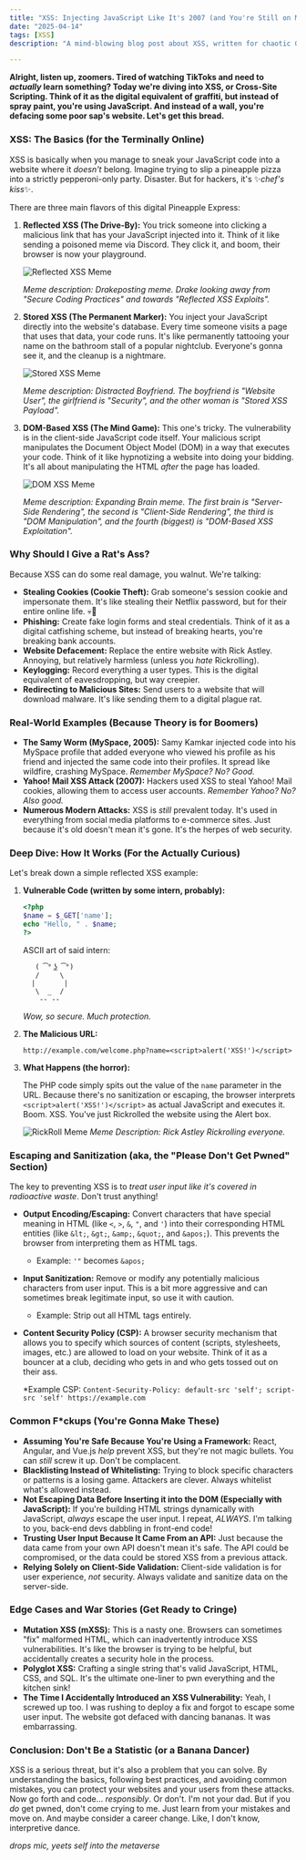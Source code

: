 ```yaml
---
title: "XSS: Injecting JavaScript Like It's 2007 (and You're Still on MySpace)"
date: "2025-04-14"
tags: [XSS]
description: "A mind-blowing blog post about XSS, written for chaotic Gen Z engineers. Prepare to have your fragile little minds expanded (and probably broken)."

---
```


**Alright, listen up, zoomers. Tired of watching TikToks and need to *actually* learn something? Today we're diving into XSS, or Cross-Site Scripting.  Think of it as the digital equivalent of graffiti, but instead of spray paint, you're using JavaScript. And instead of a wall, you're defacing some poor sap's website.  Let's get this bread.**

### XSS: The Basics (for the Terminally Online)

XSS is basically when you manage to sneak your JavaScript code into a website where it *doesn't* belong.  Imagine trying to slip a pineapple pizza into a strictly pepperoni-only party. Disaster. But for hackers, it's ✨*chef's kiss*✨.

There are three main flavors of this digital Pineapple Express:

1.  **Reflected XSS (The Drive-By):** You trick someone into clicking a malicious link that has your JavaScript injected into it.  Think of it like sending a poisoned meme via Discord. They click it, and boom, their browser is now your playground.

    ![Reflected XSS Meme](https://i.imgflip.com/3gqejv.jpg)

    *Meme description: Drakeposting meme. Drake looking away from "Secure Coding Practices" and towards "Reflected XSS Exploits".*

2.  **Stored XSS (The Permanent Marker):** You inject your JavaScript directly into the website's database.  Every time someone visits a page that uses that data, your code runs.  It's like permanently tattooing your name on the bathroom stall of a popular nightclub.  Everyone's gonna see it, and the cleanup is a nightmare.

    ![Stored XSS Meme](https://i.kym-cdn.com/photos/images/newsfeed/001/342/673/a3d.jpg)

    *Meme description: Distracted Boyfriend. The boyfriend is "Website User", the girlfriend is "Security", and the other woman is "Stored XSS Payload".*

3.  **DOM-Based XSS (The Mind Game):** This one's tricky. The vulnerability is in the client-side JavaScript code itself. Your malicious script manipulates the Document Object Model (DOM) in a way that executes your code. Think of it like hypnotizing a website into doing your bidding.  It's all about manipulating the HTML *after* the page has loaded.

    ![DOM XSS Meme](https://miro.medium.com/v2/resize:fit:640/format:webp/1*F5pG4-71T_H_m5hV9g0Dsg.png)

    *Meme description: Expanding Brain meme. The first brain is "Server-Side Rendering", the second is "Client-Side Rendering", the third is "DOM Manipulation", and the fourth (biggest) is "DOM-Based XSS Exploitation".*

### Why Should I Give a Rat's Ass?

Because XSS can do some real damage, you walnut. We're talking:

*   **Stealing Cookies (Cookie Theft):**  Grab someone's session cookie and impersonate them.  It's like stealing their Netflix password, but for their entire online life. 💀🙏
*   **Phishing:**  Create fake login forms and steal credentials.  Think of it as a digital catfishing scheme, but instead of breaking hearts, you're breaking bank accounts.
*   **Website Defacement:**  Replace the entire website with Rick Astley.  Annoying, but relatively harmless (unless you *hate* Rickrolling).
*   **Keylogging:**  Record everything a user types.  This is the digital equivalent of eavesdropping, but way creepier.
*   **Redirecting to Malicious Sites:** Send users to a website that will download malware.  It's like sending them to a digital plague rat.

### Real-World Examples (Because Theory is for Boomers)

*   **The Samy Worm (MySpace, 2005):**  Samy Kamkar injected code into his MySpace profile that added everyone who viewed his profile as his friend and injected the same code into their profiles.  It spread like wildfire, crashing MySpace.  *Remember MySpace? No?  Good.*
*   **Yahoo! Mail XSS Attack (2007):**  Hackers used XSS to steal Yahoo! Mail cookies, allowing them to access user accounts.  *Remember Yahoo? No? Also good.*
*   **Numerous Modern Attacks:** XSS is *still* prevalent today. It's used in everything from social media platforms to e-commerce sites. Just because it's old doesn't mean it's gone. It's the herpes of web security.

### Deep Dive: How It Works (For the Actually Curious)

Let's break down a simple reflected XSS example:

1.  **Vulnerable Code (written by some intern, probably):**

    ```php
    <?php
    $name = $_GET['name'];
    echo "Hello, " . $name;
    ?>
    ```

    ASCII art of said intern:
    ```
       ( ͡° ͜ʖ ͡°)
       /     \
      |       |
       \  _  /
        -- --
    ```

    *Wow, so secure. Much protection.*

2.  **The Malicious URL:**

    ```
    http://example.com/welcome.php?name=<script>alert('XSS!')</script>
    ```

3.  **What Happens (the horror):**

    The PHP code simply spits out the value of the `name` parameter in the URL.  Because there's no sanitization or escaping, the browser interprets `<script>alert('XSS!')</script>` as actual JavaScript and executes it.  Boom.  XSS.  You've just Rickrolled the website using the Alert box.

    ![RickRoll Meme](https://i.kym-cdn.com/photos/images/newsfeed/002/193/657/a8f.png)
    *Meme Description: Rick Astley Rickrolling everyone.*

### Escaping and Sanitization (aka, the "Please Don't Get Pwned" Section)

The key to preventing XSS is to *treat user input like it's covered in radioactive waste*. Don't trust anything!

*   **Output Encoding/Escaping:**  Convert characters that have special meaning in HTML (like `<`, `>`, `&`, `"`, and `'`) into their corresponding HTML entities (like `&lt;`, `&gt;`, `&amp;`, `&quot;`, and `&apos;`).  This prevents the browser from interpreting them as HTML tags.

    *   Example:  `'"` becomes `&apos;`

*   **Input Sanitization:**  Remove or modify any potentially malicious characters from user input. This is a bit more aggressive and can sometimes break legitimate input, so use it with caution.

    *   Example:  Strip out all HTML tags entirely.

*   **Content Security Policy (CSP):**  A browser security mechanism that allows you to specify which sources of content (scripts, stylesheets, images, etc.) are allowed to load on your website.  Think of it as a bouncer at a club, deciding who gets in and who gets tossed out on their ass.

    *Example CSP: `Content-Security-Policy: default-src 'self'; script-src 'self' https://example.com`

### Common F\*ckups (You're Gonna Make These)

*   **Assuming You're Safe Because You're Using a Framework:** React, Angular, and Vue.js *help* prevent XSS, but they're not magic bullets. You can *still* screw it up. Don't be complacent.
*   **Blacklisting Instead of Whitelisting:** Trying to block specific characters or patterns is a losing game. Attackers are clever. Always whitelist what's allowed instead.
*   **Not Escaping Data Before Inserting it into the DOM (Especially with JavaScript):** If you're building HTML strings dynamically with JavaScript, *always* escape the user input.  I repeat, *ALWAYS*. I'm talking to you, back-end devs dabbling in front-end code!
*   **Trusting User Input Because It Came From an API:** Just because the data came from your own API doesn't mean it's safe.  The API could be compromised, or the data could be stored XSS from a previous attack.
*   **Relying Solely on Client-Side Validation:** Client-side validation is for user experience, *not* security. Always validate and sanitize data on the server-side.

### Edge Cases and War Stories (Get Ready to Cringe)

*   **Mutation XSS (mXSS):**  This is a nasty one.  Browsers can sometimes "fix" malformed HTML, which can inadvertently introduce XSS vulnerabilities.  It's like the browser is trying to be helpful, but accidentally creates a security hole in the process.
*   **Polyglot XSS:**  Crafting a single string that's valid JavaScript, HTML, CSS, and SQL. It's the ultimate one-liner to pwn everything and the kitchen sink!
*   **The Time I Accidentally Introduced an XSS Vulnerability:**  Yeah, I screwed up too. I was rushing to deploy a fix and forgot to escape some user input.  The website got defaced with dancing bananas.  It was embarrassing.

### Conclusion: Don't Be a Statistic (or a Banana Dancer)

XSS is a serious threat, but it's also a problem that you can solve. By understanding the basics, following best practices, and avoiding common mistakes, you can protect your websites and your users from these attacks. Now go forth and code... *responsibly*. Or don't. I'm not your dad. But if you *do* get pwned, don't come crying to me. Just learn from your mistakes and move on. And maybe consider a career change. Like, I don't know, interpretive dance.

*drops mic, yeets self into the metaverse*
